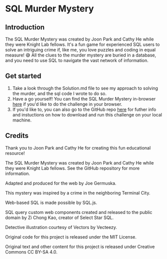 # SQL Murder Mystery

## Introduction
The SQL Murder Mystery was created by Joon Park and Cathy He while they were Knight Lab fellows. It's a fun game for experienced SQL users to solve an intriguing crime if, like me, you love puzzles and coding in equal measure! 😅 All the clues to the murder mystery are buried in a database, and you need to use SQL to navigate the vast network of information.

## Get started
1. Take a look through the Solution.md file to see my approach to solving the murder, and the sql code I wrote to do so.
2. Have a go yourself! You can find the SQL Murder Mystery in-browser [here](https://mystery.knightlab.com/index.html) if you'd like to do the challenge in your browser.
3. If you'd like to, you can also go to the GitHub repo [here](https://github.com/NUKnightLab/sql-mysteries) for futher info and instuctions on how to download and run this challenge on your local machine.

## Credits

Thank you to Joon Park and Cathy He for creating this fun educational resource! 

The SQL Murder Mystery was created by Joon Park and Cathy He while they were Knight Lab fellows. See the GitHub repository for more information.

Adapted and produced for the web by Joe Germuska.

This mystery was inspired by a crime in the neighboring Terminal City.

Web-based SQL is made possible by SQL.js.

SQL query custom web components created and released to the public domain by Zi Chong Kao, creator of Select Star SQL.

Detective illustration courtesy of Vectors by Vecteezy.

Original code for this project is released under the MIT License.

Original text and other content for this project is released under Creative Commons CC BY-SA 4.0.